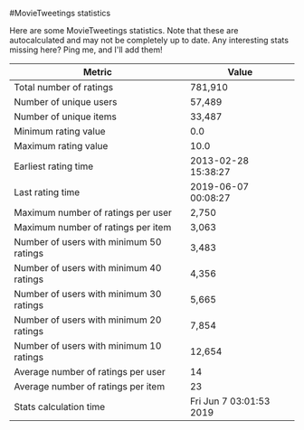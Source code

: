 #MovieTweetings statistics

Here are some MovieTweetings statistics. Note that these are autocalculated and may not be completely up to date. Any interesting stats missing here? Ping me, and I'll add them!

Metric | Value
--- | ---
Total number of ratings                 | 781,910
Number of unique users                  | 57,489
Number of unique items                  | 33,487
Minimum rating value                    | 0.0
Maximum rating value                    | 10.0
Earliest rating time                    | 2013-02-28 15:38:27
Last rating time                        | 2019-06-07 00:08:27
Maximum number of ratings per user      | 2,750
Maximum number of ratings per item      | 3,063
Number of users with minimum 50 ratings | 3,483
Number of users with minimum 40 ratings | 4,356
Number of users with minimum 30 ratings | 5,665
Number of users with minimum 20 ratings | 7,854
Number of users with minimum 10 ratings | 12,654
Average number of ratings per user      | 14
Average number of ratings per item      | 23
Stats calculation time                  | Fri Jun  7 03:01:53 2019

